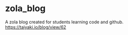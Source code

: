 # zola_blog
A zola blog created for students learning code and github.
https://taiyaki.io/blog/view/62
